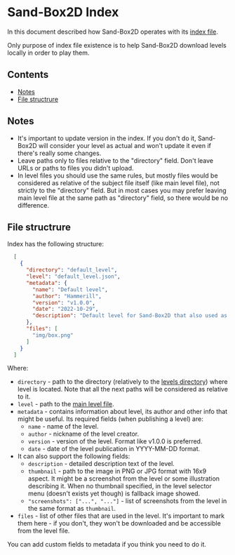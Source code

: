 # Sand-Box2D Index
In this document described how Sand-Box2D operates with its [index file](../levels/index.json).

Only purpose of index file existence is to help Sand-Box2D download levels locally in order to play them.

## Contents
- [Notes](#notes)
- [File structrure](#file-structrure)

## Notes
- It's important to update version in the index. If you don't do it, Sand-Box2D will consider your level
as actual and won't update it even if there's really some changes.
- Leave paths only to files relative to the "directory" field. Don't leave URLs or paths to files
you didn't upload.
- In level files you should use the same rules, but mostly files would be considered as relative of
the subject file itself (like main level file), not strictly to the "directory" field.
But in most cases you may prefer leaving main level file at the same path as "directory" field,
so there would be no difference.

## File structrure
Index has the following structure:
```json
  [
    {
      "directory": "default_level",
      "level": "default_level.json",
      "metadata": {
        "name": "Default level",
        "author": "Hammerill",
        "version": "v1.0.0",
        "date": "2022-10-29",
        "description": "Default level for Sand-Box2D that also used as tutorial example."
      },
      "files": [
        "img/box.png"
      ]
    }
  ]
```
Where:
- `directory` - path to the directory (relatively to the [levels directory](../levels/)) where level is located.
Note that all the next paths will be considered as relative to it. 
- `level` - path to the [main level file](./README-level-file.md).
- `metadata` - contains information about level, its author and other info that might be useful.
Its required fields (when publishing a level) are:
  * `name` - name of the level.
  * `author` - nickname of the level creator.
  * `version` - version of the level. Format like v1.0.0 is preferred.
  * `date` - date of the level publication in YYYY-MM-DD format.
- It can also support the following fields:
  * `description` - detailed description text of the level.
  * `thumbnail` - path to the image in PNG or JPG format with 16x9 aspect. 
It might be a screenshot from the level or some illustration describing it. 
When no thumbnail specified, in the level selector menu (doesn't exists yet though) is fallback image showed.
  * `"screenshots": ["...", "..."]` - list of screenshots from the level in the same format as `thumbnail`.
- `files` - list of other files that are used in the level. It's important to mark them here - 
if you don't, they won't be downloaded and be accessible from the level file.

You can add custom fields to metadata if you think you need to do it.
